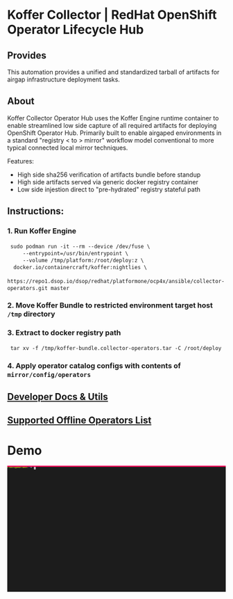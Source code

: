 # Koffer Collector | RedHat OpenShift Operator Lifecycle Hub
## Provides
This automation provides a unified and standardized tarball of artifacts for
airgap infrastructure deployment tasks.

## About
Koffer Collector Operator Hub uses the Koffer Engine runtime container to enable
streamlined low side capture of all required artifacts for deploying OpenShift 
Operator Hub. Primarily built to enable airgaped environments in a standard 
"registry < to > mirror" workflow model conventional to more typical connected 
local mirror techniques.

Features:
  - High side sha256 verification of artifacts bundle before standup
  - High side artifacts served via generic docker registry container
  - Low side injestion direct to "pre-hydrated" registry stateful path

## Instructions:
### 1. Run Koffer Engine
```
 sudo podman run -it --rm --device /dev/fuse \
     --entrypoint=/usr/bin/entrypoint \
     --volume /tmp/platform:/root/deploy:z \
  docker.io/containercraft/koffer:nightlies \
  https://repo1.dsop.io/dsop/redhat/platformone/ocp4x/ansible/collector-operators.git master
```
### 2. Move Koffer Bundle to restricted environment target host `/tmp` directory
### 3. Extract to docker registry path
```
 tar xv -f /tmp/koffer-bundle.collector-operators.tar -C /root/deploy
```
### 4. Apply operator catalog configs with contents of `mirror/config/operators`
## [Developer Docs & Utils](./dev)
## [Supported Offline Operators List](https://access.redhat.com/articles/4740011)
# Demo
![bundle](./web/bundle.svg)
